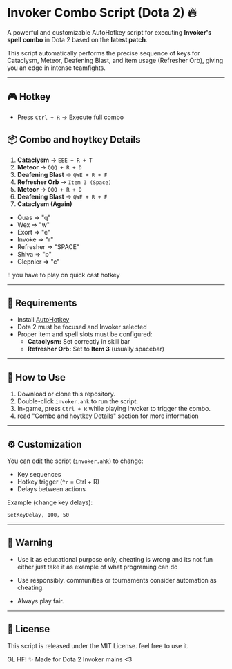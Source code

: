 # Invoker Combo Script (Dota 2) 🔥

A powerful and customizable AutoHotkey script for executing **Invoker's spell combo** in Dota 2 based on the **latest patch**.

This script automatically performs the precise sequence of keys for Cataclysm, Meteor, Deafening Blast, and item usage (Refresher Orb), giving you an edge in intense teamfights.

---

## 🎮 Hotkey

- Press `Ctrl + R` → Execute full combo

## 📦 Combo and hoytkey Details

1. **Cataclysm** → `EEE + R + T`
2. **Meteor** → `QQQ + R + D`
3. **Deafening Blast** → `QWE + R + F`
4. **Refresher Orb** → `Item 3 (Space)`
5. **Meteor** → `QQQ + R + D`
6. **Deafening Blast** → `QWE + R + F`
7. **Cataclysm (Again)**

- Quas  =>  "q"
- Wex   =>  "w"
- Exort =>  "e"
- Invoke => "r"
- Refresher => "SPACE"
- Shiva => "b"
- Glepnier => "c"

!! you have to play on quick cast hotkey

---

## 🔧 Requirements

- Install [AutoHotkey](https://www.autohotkey.com/)
- Dota 2 must be focused and Invoker selected
- Proper item and spell slots must be configured:
  - **Cataclysm:** Set correctly in skill bar
  - **Refresher Orb:** Set to **Item 3** (usually spacebar)

---

## 🚀 How to Use

1. Download or clone this repository.
2. Double-click `invoker.ahk` to run the script.
3. In-game, press `Ctrl + R` while playing Invoker to trigger the combo.
4. read "Combo and hoytkey Details" section for more information

---

## ⚙️ Customization

You can edit the script (`invoker.ahk`) to change:
- Key sequences
- Hotkey trigger (`^r` = Ctrl + R)
- Delays between actions

Example (change key delays):
```ahk
SetKeyDelay, 100, 50
```

--- 

## 🛑 Warning
- Use it as educational purpose only, cheating is wrong and its not fun either just take it as example of what programing can do

- Use responsibly. communities or tournaments consider automation as cheating.

- Always play fair.


---


## 📃 License

This script is released under the MIT License. feel free to use it.

GL HF! ✨ Made for Dota 2 Invoker mains 
<3